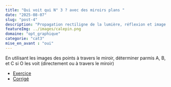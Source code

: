 ```yaml
---
title: "Qui voit qui N° 3 ? avec des miroirs plans "
date: "2025-08-07"
slug: "post-4"
description: "Propagation rectiligne de la lumière, réflexion et image à travers un miuroir plan"
featureImg: ../images/calepin.png
domaine: "opt_graphique"
categorie: "cat3"
mise_en_avant : "oui"
---
```


En utilisant les images des points à travers le miroir, déterminer parmis A, B, et C si O les voit (directement ou à travers le miroir)
* [Exercice](https://files-stock.e-ressources.net/opt_graphique/qui_voit_qui_3_S.pdf)
* [Corrigé](https://files-stock.e-ressources.net/opt_graphique/qui_voit_qui_3_C.pdf)